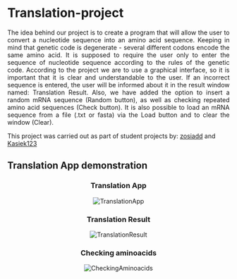 <h1>Translation-project</h1>

<p align="justify">
The idea behind our project is to create a program that will allow the user to
convert a nucleotide sequence into an amino acid sequence. Keeping in mind that
genetic code is degenerate - several different codons encode the same
amino acid. It is supposed to require the user only to enter the sequence of
nucleotide sequence according to the rules of the genetic code. According to the
project we are to use a graphical interface, so it is important that it is clear and
understandable to the user. If an incorrect sequence is entered, the user will be
informed about it in the result window named: Translation Result. 
Also, we have added the option to insert a random mRNA sequence (Random button), 
as well as checking repeated amino acid sequences (Check button). 
It is also possible to load an mRNA sequence from a file (.txt or fasta) via the Load button and to clear the window (Clear).
</p>


This project was carried out as part of student projects by: 
[zosiadd](https://github.com/zosiadd) and [Kasiek123](https://github.com/Kasiek123)

<h2>Translation App demonstration</h2>
<h3 align="center">Translation App</h3>

<div align="center">
    <img src="https://github.com/zosiadd/Translation-project/assets/161139445/a3afdeca-f7e6-4dce-bbef-526883fc2812" alt="TranslationApp">
</div>

<h3 align="center">Translation Result</h3>

<div align="center">
    <img src="https://github.com/zosiadd/Translation-project/assets/161139445/dea8d8da-1048-4638-afb7-c40c0f3e9acd" alt="TranslationResult">
</div>

<h3 align="center">Checking aminoacids</h3>

<div align="center">
    <img src="https://github.com/zosiadd/Translation-project/assets/161139445/4cf0d14c-bdc0-47d0-9376-9e1df5c99c58" alt="CheckingAminoacids">
</div>




